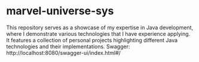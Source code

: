 # marvel-universe-sys
This repository serves as a showcase of my expertise in Java development, where I demonstrate various technologies that I have experience applying. It features a collection of personal projects highlighting different Java technologies and their implementations.
Swagger: http://localhost:8080/swagger-ui/index.html#/